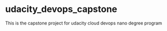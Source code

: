 # udacity_devops_capstone
This is the capstone project for udacity cloud devops nano degree program
